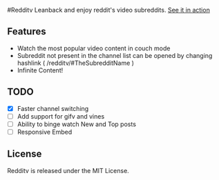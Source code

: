 #Redditv
Leanback and enjoy reddit's video subreddits. [See it in action](https://avinayak.github.io/redditv/)

Features
--------

* Watch the most popular video content in couch mode
* Subreddit not present in the channel list can be opened by changing hashlink ( /redditv/#TheSubredditName )
* Infinite Content!


TODO
----

 - [x] Faster channel switching
 - [ ] Add support for gifv and vines
 - [ ] Ability to binge watch New and Top posts
 - [ ] Responsive Embed

License
-------

Redditv is released under the MIT License.


